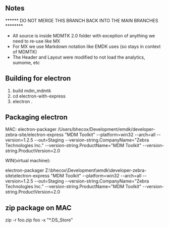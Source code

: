 
## Notes

****** DO NOT MERGE THIS BRANCH BACK INTO THE MAIN BRANCHES ********

- All source is inside MDMTK 2.0 folder with exception of anything we need to re-use like MX
- For MX we use Markdown notation like EMDK uses (so stays in context of MDMTK)
- The Header and Layout were modified to not load the analytics, sumome, etc


## Building for electron

1) build mdm_mdmtk
2) cd electron-with-express
3) electron .



## Packaging electron

MAC:
electron-packager /Users/bhecox/Development/emdk/developer-zebra-site/electron-express "MDM Toolkit" --platform=win32 --arch=all --version=1.2.5 --out=Staging --version-string.CompanyName="Zebra Technologies Inc."  --version-string.ProductName="MDM Toolkit" --version-string.ProductVersion=2.0


WIN(virtual machine):

electron-packager Z:\bhecox\Development\emdk\developer-zebra-site\electron-express "MDM Toolkit" --platform=win32 --arch=all --version=1.2.5 --out=Staging --version-string.CompanyName="Zebra Technologies Inc."  --version-string.ProductName="MDM Toolkit" --version-string.ProductVersion=2.0



## zip package on MAC
zip -r foo.zip foo -x "*.DS_Store"